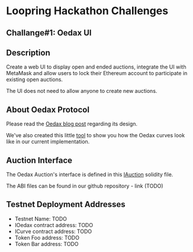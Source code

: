 # Loopring Hackathon Challenges

## Challange#1: Oedax UI

## Description

Create a web UI to display open and ended auctions, integrate the UI with MetaMask and allow users to lock their Ethereum account to participate in existing open auctions.

The UI does not need to allow anyone to create new auctions.

## About Oedax Protocol

Please read the [Oedax blog post](https://medium.com/loopring-protocol/oedax-looprings-open-ended-dutch-auction-exchange-model-d92cebbd3667) regarding its design.

We've also created this little [tool](https://loopring.github.io/protocols/curve.html) to show you how the Oedax curves look like in our current implementation.

## Auction Interface
The Oedax Auction's interface is defined in this [IAuction](https://github.com/Loopring/protocols/blob/master/packages/oedax_v1/contracts/iface/IAuction.sol) solidity file.

The ABI files can be found in our github repository - link (TODO)

## Testnet Deployment Addresses

- Testnet Name: TODO
- IOedax contract address: TODO
- ICurve contract address: TODO
- Token Foo address: TODO
- Token Bar address: TODO

